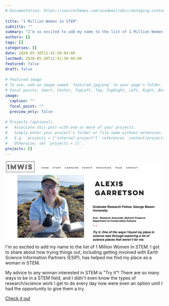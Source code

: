 ```yaml
---
# Documentation: https://sourcethemes.com/academic/docs/managing-content/

title: "1 Million Women in STEM"
subtitle: ""
summary: "I’m so excited to add my name to the list of 1 Million Women In STEM."
authors: []
tags: []
categories: []
date: 2020-05-30T12:41:50-04:00
lastmod: 2020-05-30T12:41:50-04:00
featured: false
draft: false

# Featured image
# To use, add an image named `featured.jpg/png` to your page's folder.
# Focal points: Smart, Center, TopLeft, Top, TopRight, Left, Right, BottomLeft, Bottom, BottomRight.
image:
  caption: ""
  focal_point: ""
  preview_only: false

# Projects (optional).
#   Associate this post with one or more of your projects.
#   Simply enter your project's folder or file name without extension.
#   E.g. `projects = ["internal-project"]` references `content/project/deep-learning/index.md`.
#   Otherwise, set `projects = []`.
projects: []
---
```


![Screenshot](screenshot.jpg)
I'm so excited to add my name to the list of 1 Million Women In STEM. I got to share about how trying things out, including getting involved with Earth Science Information Partners (ESIP), has helped me find my place as a woman in STEM.

My advice to any woman interested in STEM is "Try it"! There are so many ways to be in a STEM field, and I didn't even know the types of research/science work I get to do every day now were even an option until I had the opportunity to give them a try. 

[Check it out](https://www.1mwis.com/profiles/Alexis-Garretson)